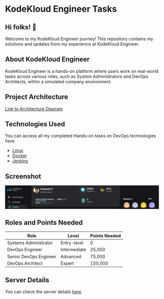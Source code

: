 # KodeKloud Engineer Tasks

## Hi folks! 👋

Welcome to my KodeKloud Engineer journey! This repository contains my solutions and updates from my experience at KodeKloud Engineer.

## About KodeKloud Engineer
KodeKloud Engineer is a hands-on platform where users work on real-world tasks across various roles, such as System Administrators and DevOps Architects, within a simulated company environment.

## Project Architecture
[Link to Architecture Diagram](https://lucid.app/lucidchart/58e22de2-c446-4b49-ae0f-db79a3318e97/view?page=0_0#)

## Technologies Used
You can access all my completed Hands-on tasks on DevOps technologies here:

- [Linux](https://github.com/sumanthgitty/KodeKloud-Engineer/tree/main/Linux)
- [Docker](https://github.com/sumanthgitty/KodeKloud-Engineer/tree/main/docker)
- [Jenkins](https://github.com/sumanthgitty/KodeKloud-Engineer/tree/main/jenkins)

## Screenshot
![Screenshot of My KodeKloud Engineer Profile](https://github.com/sumanthgitty/KodeKloud-Engineer/blob/main/screenshot/kodekloud1%20.png)

## Roles and Points Needed

| Role                    | Level                | Points Needed |
|-------------------------|----------------------|---------------|
| Systems Administrator   | Entry-level          | 0             |
| DevOps Engineer         | Intermediate         | 25,000        |
| Senior DevOps Engineer  | Advanced             | 75,000        |
| DevOps Architect        | Expert               | 150,000       |

## Server Details
You can check the server details [here](https://kodekloudhub.github.io/kodekloud-engineer/docs/projects/nautilus?_gl=1*gb2rn2*_ga*MTI2MTIwODg1My4xNzA3OTczNDUy*_ga_LYL47LCHPW*MTcxNTYxODM0My4xMDAuMS4xNzE1NjIwMTgxLjYwLjAuMA..).
